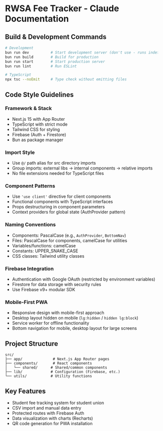 # RWSA Fee Tracker - Claude Documentation

## Build & Development Commands

```bash
# Development
bun run dev          # Start development server (don't use - runs indefinitely)
bun run build        # Build for production
bun run start        # Start production server
bun run lint         # Run ESLint

# TypeScript
npx tsc --noEmit     # Type check without emitting files
```

## Code Style Guidelines

### Framework & Stack
- Next.js 15 with App Router
- TypeScript with strict mode
- Tailwind CSS for styling
- Firebase (Auth + Firestore)
- Bun as package manager

### Import Style
- Use `@/` path alias for src directory imports
- Group imports: external libs → internal components → relative imports
- No file extensions needed for TypeScript files

### Component Patterns
- Use `'use client'` directive for client components
- Functional components with TypeScript interfaces
- Props destructuring in component parameters
- Context providers for global state (AuthProvider pattern)

### Naming Conventions
- Components: PascalCase (e.g., `AuthProvider`, `BottomNav`)
- Files: PascalCase for components, camelCase for utilities
- Variables/functions: camelCase
- Constants: UPPER_SNAKE_CASE
- CSS classes: Tailwind utility classes

### Firebase Integration
- Authentication with Google OAuth (restricted by environment variables)
- Firestore for data storage with security rules
- Use Firebase v9+ modular SDK

### Mobile-First PWA
- Responsive design with mobile-first approach
- Desktop layout hidden on mobile (`lg:hidden` / `hidden lg:block`)
- Service worker for offline functionality
- Bottom navigation for mobile, desktop layout for large screens

## Project Structure

```
src/
├── app/              # Next.js App Router pages
├── components/       # React components
│   └── shared/      # Shared/common components
├── lib/             # Configuration (Firebase, etc.)
└── utils/           # Utility functions
```

## Key Features
- Student fee tracking system for student union
- CSV import and manual data entry
- Protected routes with Firebase Auth
- Data visualization with charts (Recharts)
- QR code generation for PWA installation